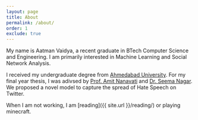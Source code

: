 ```yaml
---
layout: page
title: About
permalink: /about/
order: 1
exclude: true
---
```


My name is Aatman Vaidya, a recent graduate in BTech Computer Science and Engineering. I am primarily interested in Machine Learning and Social Network Analysis. 

I received my undergraduate degree from [Ahmedabad University](https://ahduni.edu.in/). For my final year thesis, I was adivsed by [Prof. Amit Nanavati](https://ahduni.edu.in/academics/schools-centres/school-of-engineering-and-applied-science/people-1/amit-a-nanavati/) and [Dr. Seema Nagar](https://research.ibm.com/people/seema-nagar). We proposed a novel model to capture the spread of Hate Speech on Twitter.

When I am not working, I am [reading]({{ site.url }}/reading/) or playing minecraft. 